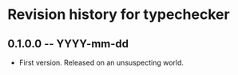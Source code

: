 # Revision history for typechecker

## 0.1.0.0 -- YYYY-mm-dd

- First version. Released on an unsuspecting world.
